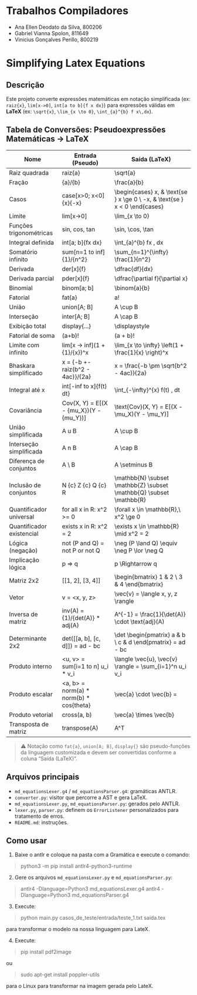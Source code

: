 # Trabalhos Compiladores

* Ana Ellen Deodato da Silva, 800206
* Gabriel Vianna Spolon, 811649
* Vinicius Gonçalves Perillo, 800219

# Simplifying Latex Equations

## Descrição

Este projeto converte expressões matemáticas em notação simplificada (ex: `raiz{x}`, `lim[x->0]`, `int[a to b]{f x dx}`) para expressões válidas em **LaTeX** (ex: `\sqrt{x}`, `\lim_{x \to 0}`, `\int_{a}^{b} f x\,dx`).

## Tabela de Conversões: Pseudoexpressões Matemáticas → LaTeX

| Nome                    | Entrada (Pseudo)                               | Saída (LaTeX)                                                                 |
|-------------------------|------------------------------------------------|--------------------------------------------------------------------------------|
| Raiz quadrada           | raiz{a}                                        | \sqrt{a}                                                                       |
| Fração                  | {a}/{b}                                        | \frac{a}{b}                                                                    |
| Casos                   | case[x>0; x<0]{x}{-x}                          | \begin{cases} x, & \text{se } x \ge 0 \\ -x, & \text{se } x < 0 \end{cases}   |
| Limite                  | lim[x->0]                                      | \lim_{x \to 0}                                                                 |
| Funções trigonométricas| sin, cos, tan                                  | \sin, \cos, \tan                                                               |
| Integral definida       | int[a; b]{fx dx}                               | \int_{a}^{b} fx \, dx                                                          |
| Somatório infinito      | sum[n=1 to inf]{1}/{n^2}                       | \sum_{n=1}^{\infty} \frac{1}{n^2}                                              |
| Derivada                | der[x]{f}                                      | \dfrac{df}{dx}                                                                 |
| Derivada parcial        | pder[x]{f}                                     | \dfrac{\partial f}{\partial x}                                                 |
| Binomial                | binom[a; b]                                    | \binom{a}{b}                                                                   |
| Fatorial                | fat{a}                                         | a!                                                                             |
| União                   | union[A; B]                                    | A \cup B                                                                       |
| Interseção              | inter[A; B]                                    | A \cap B                                                                       |
| Exibição total          | display{...}                                   | \displaystyle                                                                  |
| Fatorial de soma        | (a+b)!                                         | (a + b)!                                                                       |
| Limite com infinito     | lim[x -> inf](1 + {1}/{x})^x                   | \lim_{x \to \infty} \left(1 + \frac{1}{x} \right)^x                            |
| Bhaskara simplificado   | x = {-b +- raiz(b^2 - 4ac)}/{2a}               | x = \frac{-b \pm \sqrt{b^2 - 4ac}}{2a}                                         |
| Integral até x          | int[-inf to x]{f(t) dt}                        | \int_{-\infty}^{x} f(t) \, dt                                                  |
| Covariância             | Cov(X, Y) = E[(X - {mu_X})(Y - {mu_Y})]        | \text{Cov}(X, Y) = E[(X - \mu_X)(Y - \mu_Y)]                                   |
| União simplificada      | A u B                                          | A \cup B                                                                       |
| Interseção simplificada | A n B                                          | A \cap B                                                                       |
| Diferença de conjuntos  | A \ B                                          | A \setminus B                                                                  |
| Inclusão de conjuntos   | N {c} Z {c} Q {c} R                            | \mathbb{N} \subset \mathbb{Z} \subset \mathbb{Q} \subset \mathbb{R}           |
| Quantificador universal | for all x in R: x^2 >= 0                       | \forall x \in \mathbb{R},\ x^2 \ge 0                                           |
| Quantificador existencial| exists x in R: x^2 = 2                        | \exists x \in \mathbb{R} \mid x^2 = 2                                          |
| Lógica (negação)        | not (P and Q) = not P or not Q                | \neg (P \land Q) \equiv \neg P \lor \neg Q                                    |
| Implicação lógica       | p => q                                         | p \Rightarrow q                                                                |
| Matriz 2x2              | [[1, 2], [3, 4]]                               | \begin{bmatrix} 1 & 2 \\ 3 & 4 \end{bmatrix}                                   |
| Vetor                   | v = <x, y, z>                                  | \vec{v} = \langle x, y, z \rangle                                              |
| Inversa de matriz       | inv(A) = {1}/{det(A)} * adj(A)                 | A^{-1} = \frac{1}{\det(A)} \cdot \text{adj}(A)                                 |
| Determinante 2x2        | det([[a, b], [c, d]]) = ad - bc                | \det \begin{pmatrix} a & b \\ c & d \end{pmatrix} = ad - bc                   |
| Produto interno         | <u, v> = sum[i=1 to n] u_i * v_i               | \langle \vec{u}, \vec{v} \rangle = \sum_{i=1}^n u_i v_i                        |
| Produto escalar         | <a, b> = norm(a) * norm(b) * cos{theta}        | \vec{a} \cdot \vec{b} = |\vec{a}||\vec{b|\cos(\theta)                          |
| Produto vetorial        | cross(a, b)                                    | \vec{a} \times \vec{b}                                                         |
| Transposta de matriz    | transpose(A)                                   | A^T                                                                            |

> ⚠️ Notação como `fat{a}`, `union[A; B]`, `display{}` são pseudo-funções da linguagem customizada e devem ser convertidas conforme a coluna “Saída (LaTeX)”.


## Arquivos principais

- `md_equationsLexer.g4` / `md_equationsParser.g4`: gramáticas ANTLR.
- `converter.py`: visitor que percorre a AST e gera LaTeX.
- `md_equationsLexer.py`, `md_equationsParser.py`: gerados pelo ANTLR.
- `lexer.py`, `parser.py`: definem os `ErrorListener` personalizados para tratamento de erros.
- `README.md`: instruções.

## Como usar
1. Baixe o antlr e coloque na pasta com a Gramática e execute o comando:
>  python3 -m pip install antlr4-python3-runtime

2. Gere os arquivos `md_equationsLexer.py` e `md_equationsParser.py`:
> antlr4 -Dlanguage=Python3 md_equationsLexer.g4
> antlr4 -Dlanguage=Python3 md_equationsParser.g4

3. Execute: 
> python main.py casos_de_teste/entrada/teste_1.txt saida.tex

para transformar o modelo na nossa linguagem para LateX.

4. Execute: 
> pip install pdf2image

ou

> sudo apt-get install poppler-utils

para o Linux para transformar na imagem gerada pelo LateX.
